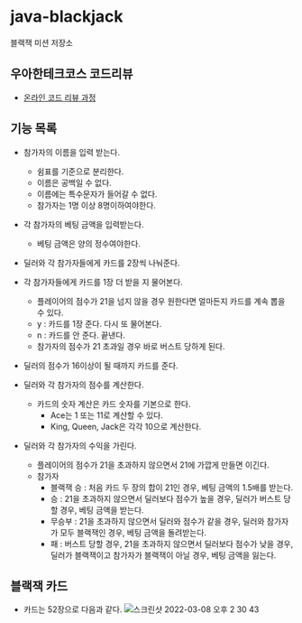 # java-blackjack

블랙잭 미션 저장소

## 우아한테크코스 코드리뷰

- [온라인 코드 리뷰 과정](https://github.com/woowacourse/woowacourse-docs/blob/master/maincourse/README.md)

## 기능 목록
- 참가자의 이름을 입력 받는다.
  - 쉼표를 기준으로 분리한다.
  - 이름은 공백일 수 없다. 
  - 이름에는 특수문자가 들어갈 수 없다.
  - 참가자는 1명 이상 8명이하여야한다.


- 각 참가자의 베팅 금액을 입력받는다.
  - 베팅 금액은 양의 정수여야한다.


- 딜러와 각 참가자들에게 카드를 2장씩 나눠준다.
- 각 참가자들에게 카드를 1장 더 받을 지 물어본다. 
  - 플레이어의 점수가 21을 넘지 않을 경우 원한다면 얼마든지 카드를 계속 뽑을 수 있다.
  - y : 카드를 1장 준다. 다시 또 물어본다.
  - n : 카드를 안 준다. 끝낸다.
  - 참가자의 점수가 21 초과일 경우 바로 버스트 당하게 된다.
  

- 딜러의 점수가 16이상이 될 때까지 카드를 준다.
- 딜러와 각 참가자의 점수를 계산한다.
  - 카드의 숫자 계산은 카드 숫자를 기본으로 한다.
    - Ace는 1 또는 11로 계산할 수 있다.
    - King, Queen, Jack은 각각 10으로 계산한다.


- 딜러와 각 참가자의 수익을 가린다.
  - 플레이어의 점수가 21을 초과하지 않으면서 21에 가깝게 만들면 이긴다.
  - 참가자
    - 블랙잭 승 : 처음 카드 두 장의 합이 21인 경우, 베팅 금액의 1.5배를 받는다.
    - 승 : 21을 초과하지 않으면서 딜러보다 점수가 높을 경우, 딜러가 버스트 당할 경우, 베팅 금액을 받는다.
    - 무승부 : 21을 초과하지 않으면서 딜러와 점수가 같을 경우, 딜러와 참가자가 모두 블랙잭인 경우, 베팅 금액을 돌려받는다.
    - 패 : 버스트 당할 경우, 21을 초과하지 않으면서 딜러보다 점수가 낮을 경우, 딜러가 블랙잭이고 참가자가 블랙잭이 아닐 경우, 베팅 금액을 잃는다.
    
## 블랙잭 카드
- 카드는 52장으로 다음과 같다.
  ![스크린샷 2022-03-08 오후 2 30 43](https://user-images.githubusercontent.com/45311765/157176620-4eb06947-3a8e-4969-9f56-d162f18f25c4.png)

